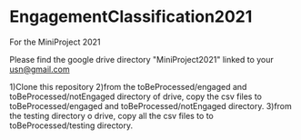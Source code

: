 # EngagementClassification2021
For the MiniProject 2021



Please find the google drive directory "MiniProject2021" linked to your usn@gmail.com

1)Clone this repository
2)from the toBeProcessed/engaged and toBeProcessed/notEngaged directory of drive, copy the csv files to toBeProcessed/engaged and toBeProcessed/notEngaged directory.
3)from the testing directory o drive, copy all the csv files to to toBeProcessed/testing directory.
